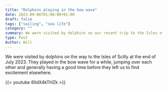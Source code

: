 ```yaml
---
title: "Dolphins playing in the bow wave"
date: 2023-09-06T01:08:00+01:00
draft: false
tags: ["sailing", "sea life"]
category: ""
summary: We were visited by dolphins on our recent trip to the Isles of Scilly
type: Post
Author: Will
---
```


We were visited by dolphins on the way to the Isles of Scilly at the end of July 2023. They played in the bow wave for a while, jumping over each other and generally having a good time before they left us to find excitement elsewhere.

{{< youtube 6IldX4kTHZk >}}
